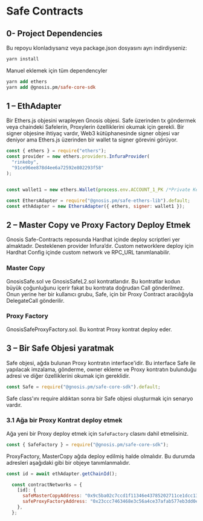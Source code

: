 # Safe Contracts

## 0- Project Dependencies

Bu repoyu klonladıysanız veya package.json dosyasını ayrı indirdiyseniz:

```ps
yarn install

```
Manuel eklemek için tüm dependencyler

```ps
yarn add ethers
yarn add @gnosis.pm/safe-core-sdk

```
## 1 – EthAdapter
Bir Ethers.js objesini wrapleyen Gnosis objesi. Safe üzerinden tx göndermek veya chaindeki Safelerin, Proxylerin özelliklerini okumak için gerekli. Bir signer objesine ihtiyaç vardır, Web3 kütüphanesinde signer objesi var deniyor ama Ethers.js üzerinden bir wallet ta signer görevini görüyor.

```js
const { ethers } = require("ethers");
const provider = new ethers.providers.InfuraProvider(
  "rinkeby",
  "91ce96ee878d4ee6a72592e802293f58"
);


const wallet1 = new ethers.Wallet(process.env.ACCOUNT_1_PK /*Private Key*/, provider);

const EthersAdapter = require("@gnosis.pm/safe-ethers-lib").default;
const ethAdapter = new EthersAdapter({ ethers, signer: wallet1 });
```
## 2 – Master Copy ve Proxy Factory Deploy Etmek 

Gnosis Safe-Contracts reposunda Hardhat içinde deploy scriptleri yer almaktadır. Desteklenen provider Infura’dır. Custom networklere deploy için Hardhat Config içinde custom network ve RPC_URL tanımlanabilir.

### Master Copy

GnosisSafe.sol ve GnosisSafeL2.sol kontratlarıdır. Bu kontratlar kodun büyük çoğunluğunu içerir fakat bu kontrata doğrudan Call gönderilmez. Onun yerine her bir kullanıcı grubu, Safe, için bir Proxy Contract aracılığıyla DelegateCall gönderilir.

### Proxy Factory

GnosisSafeProxyFactory.sol. Bu kontrat Proxy kontrat deploy eder.

## 3 – Bir Safe Objesi yaratmak

Safe objesi, ağda bulunan Proxy kontratın interface'idir. Bu interface Safe ile yapılacak imzalama, gönderme, owner ekleme ve Proxy kontratın bulunduğu adresi ve diğer özelliklerini okumak için gereklidir. 

```js
const Safe = require("@gnosis.pm/safe-core-sdk").default;
```

Safe class'ını require aldıktan sonra bir Safe objesi oluşturmak için senaryo vardır.

### 3.1 Ağa bir Proxy Kontrat deploy etmek

Ağa yeni bir Proxy deploy etmek için `SafeFactory` clasını dahil etmelisiniz.

```js
const { SafeFactory } = require("@gnosis.pm/safe-core-sdk");
```

ProxyFactory, MasterCopy ağda deploy edilmiş halde olmalıdır. Bu durumda adresleri aşağıdaki gibi bir objeye tanımlanmalıdır.

```js
const id = await ethAdapter.getChainId();

  const contractNetworks = {
    [id]: {
      safeMasterCopyAddress: "0x9c5ba02c7ccd1f11346e43785202711ce1dcc130",
      safeProxyFactoryAddress: "0x23ccc7463468e3c56a4ce37afab577eb3dd0e3cb",
    },
  };
```

